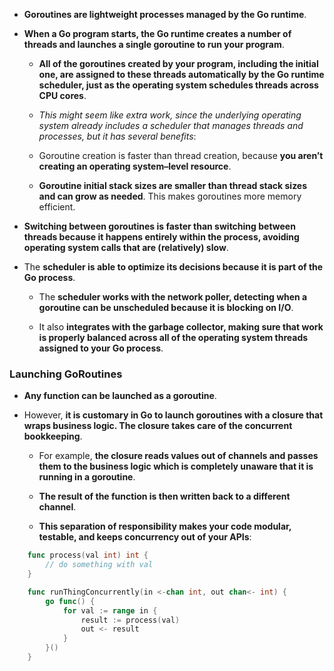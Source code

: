- **Goroutines are lightweight processes managed by the Go runtime**.

- **When a Go program starts, the Go runtime creates a number of threads and launches a single goroutine to run your program**.
  
  - **All of the goroutines created by your program, including the initial one, are assigned to these threads automatically by the Go runtime scheduler, just as the operating system schedules threads across CPU cores**. 
  
  - *This might seem like extra work, since the underlying operating system already includes a scheduler that manages threads and processes, but it has several benefits*:

  - Goroutine creation is faster than thread creation, because **you aren’t creating an operating system–level resource**.

  - **Goroutine initial stack sizes are smaller than thread stack sizes and can grow as needed**. This makes goroutines more memory efficient.

- **Switching between goroutines is faster than switching between threads because it happens entirely within the process, avoiding operating system calls that are (relatively) slow**.

- The **scheduler is able to optimize its decisions because it is part of the Go process**.
  
  - The **scheduler works with the network poller, detecting when a goroutine can be unscheduled because it is blocking on I/O**. 
  
  - It also **integrates with the garbage collector, making sure that work is properly balanced across all of the operating system threads assigned to your Go process**.

### Launching GoRoutines

- **Any function can be launched as a goroutine**. 
  
- However, **it is customary in Go to launch goroutines with a closure that wraps business logic. The closure takes care of the concurrent bookkeeping**. 
  
  - For example, **the closure reads values out of channels and passes them to the business logic which is completely unaware that it is running in a goroutine**. 
  
  - **The result of the function is then written back to a different channel**. 
  
  - **This separation of responsibility makes your code modular, testable, and keeps concurrency out of your APIs**:

```go
    func process(val int) int {
        // do something with val
    }

    func runThingConcurrently(in <-chan int, out chan<- int) {
        go func() {
            for val := range in {
                result := process(val)
                out <- result
            }
        }()
    }
```